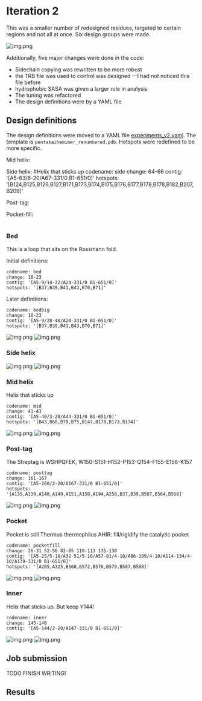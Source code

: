 # Iteration 2

This was a smaller number of redesigned residues, targeted to certain regions and not all at once.
Six design groups were made.

![img.png](images/design2V4.png)

Additionally, five major changes were done in the code:

* Sidechain copying was rewritten to be more robust
* the TRB file was used to control was designed —I had not noticed this file before
* hydrophobic SASA was given a larger role in analysis
* The tuning was refactored
* The design definitions were by a YAML file

## Design definitions

The design definitions were moved to a YAML file [experiments_v2.yaml](experiments_v2.yaml).
The template is `pentakaihemimer_renumbered.pdb`.
Hotspots were redefined to be more specific.



Mid helix:


Side helix:
#Helix that sticks up
    codename: side
    change: 64-66
    contig: '[A5-63/6-20/A67-331/0 B1-651/0]'
    hotspots: '[B124,B125,B126,B127,B171,B173,B174,B175,B176,B177,B178,B178,B182,B207,B209]'

Post-tag:


Pocket-fill:
# 



### Bed

This is a loop that sits on the Rossmann fold.

Initial definitions:

    codename: bed
    change: 10-23
    contig: '[A5-9/14-32/A24-331/0 B1-651/0]'
    hotspots: '[B37,B39,B41,B43,B70,B71]'

Later definitions:

    codename: bedbig
    change: 10-23
    contig: '[A5-9/28-48/A24-331/0 B1-651/0]'
    hotspots: '[B37,B39,B41,B43,B70,B71]'

![img.png](images/bed_topdown.png)
![img.png](images/bed_example.png)

### Side helix

![img.png](images/side_topdown.png)
![img.png](images/side_example.png)

### Mid helix

Helix that sticks up

    codename: mid
    change: 41-43
    contig: '[A5-40/3-20/A44-331/0 B1-651/0]'
    hotspots: '[B43,B68,B70,B75,B147,B170,B173,B174]'

![img.png](images/mid_topdown.png)
![img.png](images/mid_example.png)

### Post-tag

The Streptag is WSHPQFEK, W150-S151-H152-P153-Q154-F155-E156-K157

    codename: posttag
    change: 161-167
    contig: '[A5-160/2-20/A167-331/0 B1-651/0]'
    hotspots: '[A135,A139,A148,A149,A151,A158,A194,A258,B37,B39,B507,B564,B568]'

![img.png](images/posttag_topdown.png)
![img.png](images/posttag_example.png)

### Pocket

Pocket is still Thermus thermophilus AHIR: fill/rigidify the catalytic pocket

    codename: pocketfill
    change: 26-31 52-56 82-85 110-113 135-138  
    contig: '[A5-25/5-10/A32-51/5-10/A57-81/4-10/A86-109/4-10/A114-134/4-10/A139-331/0 B1-651/0]'
    hotspots: '[A205,A325,B568,B572,B576,B579,B587,B588]'

![img.png](images/pocket_topdown.png)
![img.png](images/pocket_example.png)

### Inner

Helix that sticks up. But keep Y144!

    codename: inner
    change: 145-146
    contig: '[A5-144/2-20/A147-331/0 B1-651/0]'

![img.png](images/inner_topdown.png)
![img.png](images/inner_example.png)

## Job submission

TODO FINISH WRITING!

## Results



